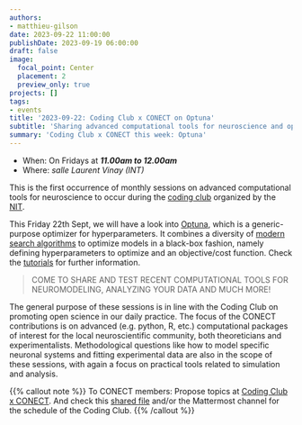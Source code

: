 ```yaml
---
authors:
- matthieu-gilson
date: 2023-09-22 11:00:00
publishDate: 2023-09-19 06:00:00
draft: false
image:
  focal_point: Center
  placement: 2
  preview_only: true
projects: []
tags:
- events
title: '2023-09-22: Coding Club x CONECT on Optuna'
subtitle: 'Sharing advanced computational tools for neuroscience and open science'
summary: 'Coding Club x CONECT this week: Optuna'
---
```


* When: On Fridays at ***11.00am to 12.00am***
* Where: _salle Laurent Vinay (INT)_

This is the first occurrence of monthly sessions on advanced computational tools for neuroscience to occur during the [coding club](https://framateam.org/int-marseille/channels/coding-club) organized by the [NIT](https://www.int.univ-amu.fr/plateformes/nit).

This Friday 22th Sept, we will have a look into [Optuna](https://optuna.org/), which is a generic-purpose optimizer for hyperparameters. It combines a diversity of [modern search algorithms](https://optuna.readthedocs.io/en/stable/tutorial/10_key_features/003_efficient_optimization_algorithms.html) to optimize models in a black-box fashion, namely defining hyperparameters to optimize and an objective/cost function. Check the [tutorials](https://optuna.readthedocs.io/en/stable/tutorial/index.html) for further information.

> COME TO SHARE AND TEST RECENT COMPUTATIONAL TOOLS FOR NEUROMODELING, ANALYZING YOUR DATA AND MUCH MORE!

The general purpose of these sessions is in line with the Coding Club on promoting open science in our daily practice. The focus of the CONECT contributions is on advanced (e.g. python, R, etc.) computational packages of interest for the local neuroscientific community, both theoreticians and experimentalists. Methodological questions like how to model specific neuronal systems and fitting experimental data are also in the scope of these sessions, with again a focus on practical tools related to simulation and analysis.

{{% callout note %}}
To CONECT members: Propose topics at [Coding Club x CONECT](https://amubox.univ-amu.fr/f/1359219652).
And check this [shared file](https://amubox.univ-amu.fr/s/Ln9Q8BzF3HTx8He) and/or the Mattermost channel for the schedule of the Coding Club.
{{% /callout %}}
